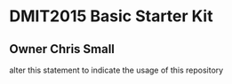 # DMIT2015 Basic Starter Kit

## Owner Chris Small

alter this statement to indicate the usage of this repository
